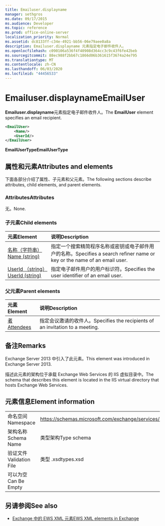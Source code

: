 ```yaml
---
title: Emailuser.displayname
manager: sethgros
ms.date: 09/17/2015
ms.audience: Developer
ms.topic: reference
ms.prod: office-online-server
localization_priority: Normal
ms.assetid: dc8133ff-c34e-4921-bb56-06e79aee0a8a
description: Emailuser.displayname 元素指定电子邮件收件人。
ms.openlocfilehash: c090106a536f4f40908d364cc3c9c43f6fe42beb
ms.sourcegitcommit: 88ec988f2bb67c1866d06b361615f3674a24e795
ms.translationtype: MT
ms.contentlocale: zh-CN
ms.lasthandoff: 06/03/2020
ms.locfileid: "44456533"
---
```

# <a name="emailuser"></a><span data-ttu-id="b31f2-103">Emailuser.displayname</span><span class="sxs-lookup"><span data-stu-id="b31f2-103">EmailUser</span></span>

<span data-ttu-id="b31f2-104">**Emailuser.displayname**元素指定电子邮件收件人。</span><span class="sxs-lookup"><span data-stu-id="b31f2-104">The **EmailUser** element specifies an email recipient.</span></span> 
  
```XML
<EmailUser>
    <Name/>
    <UserId/>
</EmailUser>
```

 <span data-ttu-id="b31f2-105">**EmailUserType**</span><span class="sxs-lookup"><span data-stu-id="b31f2-105">**EmailUserType**</span></span>
## <a name="attributes-and-elements"></a><span data-ttu-id="b31f2-106">属性和元素</span><span class="sxs-lookup"><span data-stu-id="b31f2-106">Attributes and elements</span></span>

<span data-ttu-id="b31f2-107">下面各部分介绍了属性、子元素和父元素。</span><span class="sxs-lookup"><span data-stu-id="b31f2-107">The following sections describe attributes, child elements, and parent elements.</span></span>
  
### <a name="attributes"></a><span data-ttu-id="b31f2-108">Attributes</span><span class="sxs-lookup"><span data-stu-id="b31f2-108">Attributes</span></span>

<span data-ttu-id="b31f2-109">无。</span><span class="sxs-lookup"><span data-stu-id="b31f2-109">None.</span></span>
  
### <a name="child-elements"></a><span data-ttu-id="b31f2-110">子元素</span><span class="sxs-lookup"><span data-stu-id="b31f2-110">Child elements</span></span>

|<span data-ttu-id="b31f2-111">**元素**</span><span class="sxs-lookup"><span data-stu-id="b31f2-111">**Element**</span></span>|<span data-ttu-id="b31f2-112">**说明**</span><span class="sxs-lookup"><span data-stu-id="b31f2-112">**Description**</span></span>|
|:-----|:-----|
|[<span data-ttu-id="b31f2-113">名称（字符串）</span><span class="sxs-lookup"><span data-stu-id="b31f2-113">Name (string)</span></span>](name-string.md) <br/> |<span data-ttu-id="b31f2-114">指定一个搜索精简程序名称或密钥或电子邮件用户的名称。</span><span class="sxs-lookup"><span data-stu-id="b31f2-114">Specifies a search refiner name or key or the name of an email user.</span></span>  <br/> |
|[<span data-ttu-id="b31f2-115">UserId （string）</span><span class="sxs-lookup"><span data-stu-id="b31f2-115">UserId (string)</span></span>](userid-string.md) <br/> |<span data-ttu-id="b31f2-116">指定电子邮件用户的用户标识符。</span><span class="sxs-lookup"><span data-stu-id="b31f2-116">Specifies the user identifier of an email user.</span></span>  <br/> |
   
### <a name="parent-elements"></a><span data-ttu-id="b31f2-117">父元素</span><span class="sxs-lookup"><span data-stu-id="b31f2-117">Parent elements</span></span>

|<span data-ttu-id="b31f2-118">**元素**</span><span class="sxs-lookup"><span data-stu-id="b31f2-118">**Element**</span></span>|<span data-ttu-id="b31f2-119">**说明**</span><span class="sxs-lookup"><span data-stu-id="b31f2-119">**Description**</span></span>|
|:-----|:-----|
|[<span data-ttu-id="b31f2-120">者</span><span class="sxs-lookup"><span data-stu-id="b31f2-120">Attendees</span></span>](attendees.md) <br/> |<span data-ttu-id="b31f2-121">指定会议邀请的收件人。</span><span class="sxs-lookup"><span data-stu-id="b31f2-121">Specifies the recipients of an invitation to a meeting.</span></span>  <br/> |
   
## <a name="remarks"></a><span data-ttu-id="b31f2-122">备注</span><span class="sxs-lookup"><span data-stu-id="b31f2-122">Remarks</span></span>

<span data-ttu-id="b31f2-123">Exchange Server 2013 中引入了此元素。</span><span class="sxs-lookup"><span data-stu-id="b31f2-123">This element was introduced in Exchange Server 2013.</span></span>
  
<span data-ttu-id="b31f2-124">描述此元素的架构位于承载 Exchange Web Services 的 IIS 虚拟目录中。</span><span class="sxs-lookup"><span data-stu-id="b31f2-124">The schema that describes this element is located in the IIS virtual directory that hosts Exchange Web Services.</span></span>
  
## <a name="element-information"></a><span data-ttu-id="b31f2-125">元素信息</span><span class="sxs-lookup"><span data-stu-id="b31f2-125">Element information</span></span>

|||
|:-----|:-----|
|<span data-ttu-id="b31f2-126">命名空间</span><span class="sxs-lookup"><span data-stu-id="b31f2-126">Namespace</span></span>  <br/> |https://schemas.microsoft.com/exchange/services/2006/types  <br/> |
|<span data-ttu-id="b31f2-127">架构名称</span><span class="sxs-lookup"><span data-stu-id="b31f2-127">Schema Name</span></span>  <br/> |<span data-ttu-id="b31f2-128">类型架构</span><span class="sxs-lookup"><span data-stu-id="b31f2-128">Type schema</span></span>  <br/> |
|<span data-ttu-id="b31f2-129">验证文件</span><span class="sxs-lookup"><span data-stu-id="b31f2-129">Validation File</span></span>  <br/> |<span data-ttu-id="b31f2-130">类型 .xsd</span><span class="sxs-lookup"><span data-stu-id="b31f2-130">types.xsd</span></span>  <br/> |
|<span data-ttu-id="b31f2-131">可以为空</span><span class="sxs-lookup"><span data-stu-id="b31f2-131">Can Be Empty</span></span>  <br/> ||
   
## <a name="see-also"></a><span data-ttu-id="b31f2-132">另请参阅</span><span class="sxs-lookup"><span data-stu-id="b31f2-132">See also</span></span>



- [<span data-ttu-id="b31f2-133">Exchange 中的 EWS XML 元素</span><span class="sxs-lookup"><span data-stu-id="b31f2-133">EWS XML elements in Exchange</span></span>](ews-xml-elements-in-exchange.md)

